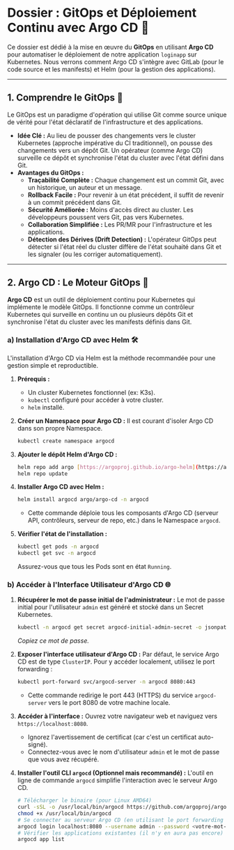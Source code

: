 # Dossier : GitOps et Déploiement Continu avec Argo CD 🔄

Ce dossier est dédié à la mise en œuvre du **GitOps** en utilisant **Argo CD** pour automatiser le déploiement de notre application `loginapp` sur Kubernetes. Nous verrons comment Argo CD s'intègre avec GitLab (pour le code source et les manifests) et Helm (pour la gestion des applications).

---

## 1. Comprendre le GitOps 🐙

Le GitOps est un paradigme d'opération qui utilise Git comme source unique de vérité pour l'état déclaratif de l'infrastructure et des applications.

* **Idée Clé :** Au lieu de pousser des changements vers le cluster Kubernetes (approche impérative du CI traditionnel), on pousse des changements vers un dépôt Git. Un opérateur (comme Argo CD) surveille ce dépôt et synchronise l'état du cluster avec l'état défini dans Git.
* **Avantages du GitOps :**
    * **Traçabilité Complète :** Chaque changement est un commit Git, avec un historique, un auteur et un message.
    * **Rollback Facile :** Pour revenir à un état précédent, il suffit de revenir à un commit précédent dans Git.
    * **Sécurité Améliorée :** Moins d'accès direct au cluster. Les développeurs poussent vers Git, pas vers Kubernetes.
    * **Collaboration Simplifiée :** Les PR/MR pour l'infrastructure et les applications.
    * **Détection des Dérives (Drift Detection) :** L'opérateur GitOps peut détecter si l'état réel du cluster diffère de l'état souhaité dans Git et les signaler (ou les corriger automatiquement).

---

## 2. Argo CD : Le Moteur GitOps 🚢

**Argo CD** est un outil de déploiement continu pour Kubernetes qui implémente le modèle GitOps. Il fonctionne comme un contrôleur Kubernetes qui surveille en continu un ou plusieurs dépôts Git et synchronise l'état du cluster avec les manifests définis dans Git.

### a) Installation d'Argo CD avec Helm 🛠️

L'installation d'Argo CD via Helm est la méthode recommandée pour une gestion simple et reproductible.

1.  **Prérequis :**
    * Un cluster Kubernetes fonctionnel (ex: K3s).
    * `kubectl` configuré pour accéder à votre cluster.
    * `helm` installé.

2.  **Créer un Namespace pour Argo CD :**
    Il est courant d'isoler Argo CD dans son propre Namespace.
    ```bash
    kubectl create namespace argocd
    ```

3.  **Ajouter le dépôt Helm d'Argo CD :**
    ```bash
    helm repo add argo [https://argoproj.github.io/argo-helm](https://argoproj.github.io/argo-helm)
    helm repo update
    ```

4.  **Installer Argo CD avec Helm :**
    ```bash
    helm install argocd argo/argo-cd -n argocd
    ```
    * Cette commande déploie tous les composants d'Argo CD (serveur API, contrôleurs, serveur de repo, etc.) dans le Namespace `argocd`.

5.  **Vérifier l'état de l'installation :**
    ```bash
    kubectl get pods -n argocd
    kubectl get svc -n argocd
    ```
    Assurez-vous que tous les Pods sont en état `Running`.

### b) Accéder à l'Interface Utilisateur d'Argo CD 🌐

1.  **Récupérer le mot de passe initial de l'administrateur :**
    Le mot de passe initial pour l'utilisateur `admin` est généré et stocké dans un Secret Kubernetes.
    ```bash
    kubectl -n argocd get secret argocd-initial-admin-secret -o jsonpath="{.data.password}" | base64 -d; echo
    ```
    *Copiez ce mot de passe.*

2.  **Exposer l'interface utilisateur d'Argo CD :**
    Par défaut, le service Argo CD est de type `ClusterIP`. Pour y accéder localement, utilisez le port forwarding :
    ```bash
    kubectl port-forward svc/argocd-server -n argocd 8080:443
    ```
    * Cette commande redirige le port 443 (HTTPS) du service `argocd-server` vers le port 8080 de votre machine locale.

3.  **Accéder à l'interface :**
    Ouvrez votre navigateur web et naviguez vers `https://localhost:8080`.
    * Ignorez l'avertissement de certificat (car c'est un certificat auto-signé).
    * Connectez-vous avec le nom d'utilisateur `admin` et le mot de passe que vous avez récupéré.

4.  **Installer l'outil CLI `argocd` (Optionnel mais recommandé) :**
    L'outil en ligne de commande `argocd` simplifie l'interaction avec le serveur Argo CD.
    ```bash
    # Télécharger le binaire (pour Linux AMD64)
    curl -sSL -o /usr/local/bin/argocd https://github.com/argoproj/argo-cd/releases/latest/download/argocd-linux-amd64
    chmod +x /usr/local/bin/argocd
    # Se connecter au serveur Argo CD (en utilisant le port forwarding si actif)
    argocd login localhost:8080 --username admin --password <votre-mot-de-passe-admin> --insecure --grpc-web # Utilisez --insecure car c'est un certificat auto-signé
    # Vérifier les applications existantes (il n'y en aura pas encore)
    argocd app list
    ```
